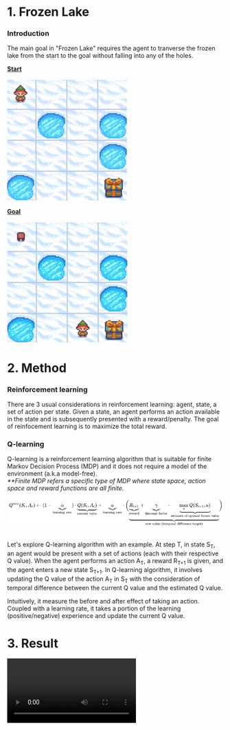# 1. Frozen Lake

### Introduction

<p>The main goal in "Frozen Lake" requires the agent to tranverse the frozen lake from the start to the goal without falling into any of the holes.</p>

<b><u>Start</u></b>
<br><br>
<img src="./asset/example-frozen-lake-start.png"></img>

<b><u>Goal</u></b>
<br><br>
<img src="./asset/example-frozen-lake-goal.png"></img>

# 2. Method

### Reinforcement learning

<p>There are 3 usual considerations in reinforcement learning: agent, state, a set of action per state. Given a state, an agent performs an action available in the state and is subsequently presented with a reward/penalty. The goal of reinfocement learning is to maximize the total reward.</p>

### Q-learning

<p>Q-learning is a reinforcement learning algorithm that is suitable for finite Markov Decision Process (MDP) and it does not require a model of the environment (a.k.a model-free).
<br>
<i>**Finite MDP refers a specific type of MDP where state space, action space and reward functions are all finite.</i>
<br><br>
<img src="./asset/q-learning-algorithm.png"></img>
<br><br>
<p>Let's explore Q-learning algorithm with an example. At step T, in state S<sub>T</sub>, an agent would be present with a set of actions (each with their respective Q value). When the agent performs an action A<sub>T</sub>, a reward R<sub>T+1</sub> is given, and the agent enters a new state S<sub>T+1</sub>. In Q-learning algorithm, it involves updating the Q value of the action A<sub>T</sub> in S<sub>T</sub> with the consideration of temporal difference between the current Q value and the estimated Q value.</p>
<p>Intuitively, it measure the before and after effect of taking an action. Coupled with a learning rate, it takes a portion of the learning (positive/negative) experience and update the current Q value.</p>

# 3. Result
<video src="https://github.com/darliedcjw/RL-FrozenLake/blob/main/asset/video.mp4"></video>
